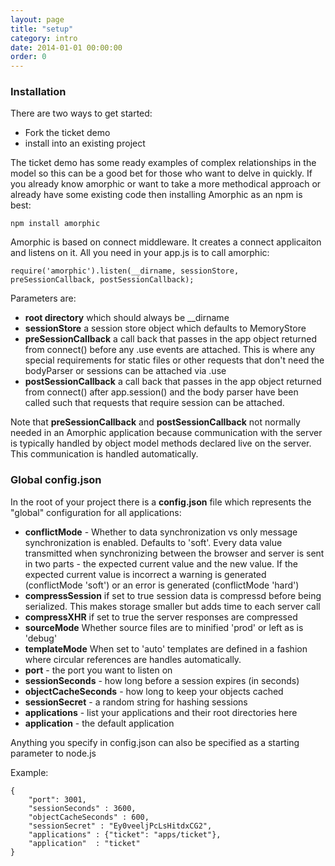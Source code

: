 ```yaml
---
layout: page
title: "setup"
category: intro
date: 2014-01-01 00:00:00
order: 0
---
```


### Installation

There are two ways to get started:

* Fork the ticket demo
* install into an existing project

The ticket demo has some ready examples of complex relationships in the model so this can be a good bet for those who want to delve in quickly.  If you already know amorphic or want to take a more methodical approach or already have some existing code then installing Amorphic as an npm is best:

    npm install amorphic

Amorphic is based on connect middleware. It creates a connect applicaiton and listens on it.  All you need in your app.js is to call amorphic:
 
    require('amorphic').listen(__dirname, sessionStore, preSessionCallback, postSessionCallback);
    
Parameters are:

* **root directory** which should always be __dirname
* **sessionStore** a session store object which defaults to MemoryStore
* **preSessionCallback** a call back that passes in the app object returned from connect() before any .use events are attached.  This is where any special requirements for static files or other requests that don't need the bodyParser or sessions can be attached via .use
* **postSessionCallback** a call back that passes in the app object returned from connect() after app.session() and the body parser have been called such that requests that require session can be attached.

Note that **preSessionCallback** and **postSessionCallback** not normally needed in an Amorphic application because communication with the server is typically handled by object model methods declared live on the server.  This communication is handled automatically.

### Global config.json

In the root of your project there is a **config.json** file which represents the "global" configuration for all applications:
* **conflictMode** - Whether to data synchronization vs only message synchronization is enabled.  Defaults to 'soft'.  Every data value transmitted when synchronizing between the browser and server is sent in two parts - the expected current value and the new value.  If the expected current value is incorrect a warning is generated (conflictMode 'soft') or an error is generated (conflictMode 'hard')
* **compressSession** if set to true session data is compressd before being serialized.  This makes storage smaller but adds time to each server call
* **compressXHR** if set to true the server responses are compressed
* **sourceMode** Whether source files are to minified 'prod' or left as is 'debug'
* **templateMode** When set to 'auto' templates are defined in a fashion where circular references are handles automatically.
* **port** - the port you want to listen on
* **sessionSeconds** - how long before a session expires (in seconds)
* **objectCacheSeconds** - how long to keep your objects cached
* **sessionSecret** - a random string for hashing sessions
* **applications** - list your applications and their root directories here
* **application** - the default application

Anything you specify in config.json can also be specified as a starting parameter to node.js


Example:

    {
        "port": 3001,
        "sessionSeconds" : 3600,
        "objectCacheSeconds" : 600,
        "sessionSecret" : "Ey0veeljPcLsHitdxCG2",
        "applications" : {"ticket": "apps/ticket"},
        "application"  : "ticket"
    }

